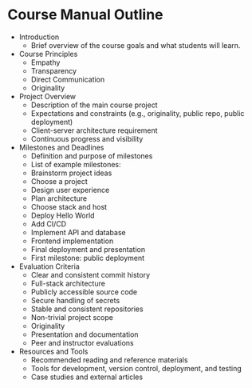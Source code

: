 # Course Manual Outline

- Introduction
  - Brief overview of the course goals and what students will learn.
- Course Principles
  - Empathy
  - Transparency
  - Direct Communication
  - Originality
- Project Overview
  - Description of the main course project
  - Expectations and constraints (e.g., originality, public repo, public deployment)
  - Client-server architecture requirement
  - Continuous progress and visibility
- Milestones and Deadlines
  - Definition and purpose of milestones
  - List of example milestones:
  - Brainstorm project ideas
  - Choose a project
  - Design user experience
  - Plan architecture
  - Choose stack and host
  - Deploy Hello World
  - Add CI/CD
  - Implement API and database
  - Frontend implementation
  - Final deployment and presentation
  - First milestone: public deployment
- Evaluation Criteria
  - Clear and consistent commit history
  - Full-stack architecture
  - Publicly accessible source code
  - Secure handling of secrets
  - Stable and consistent repositories
  - Non-trivial project scope
  - Originality
  - Presentation and documentation
  - Peer and instructor evaluations
- Resources and Tools
  - Recommended reading and reference materials
  - Tools for development, version control, deployment, and testing
  - Case studies and external articles
